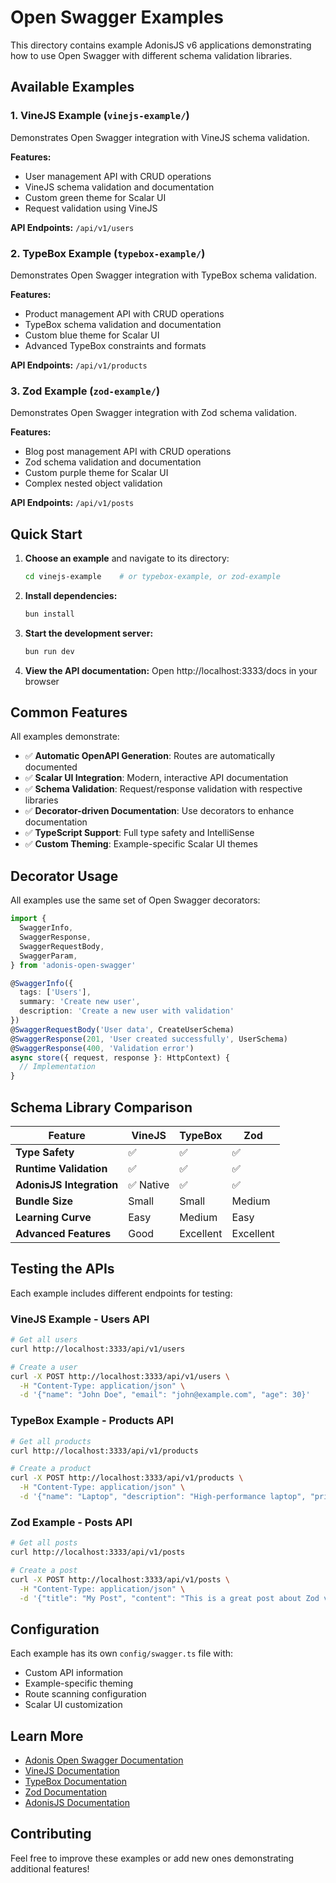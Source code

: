 # Open Swagger Examples

This directory contains example AdonisJS v6 applications demonstrating how to use Open Swagger with different schema validation libraries.

## Available Examples

### 1. VineJS Example (`vinejs-example/`)

Demonstrates Open Swagger integration with VineJS schema validation.

**Features:**

- User management API with CRUD operations
- VineJS schema validation and documentation
- Custom green theme for Scalar UI
- Request validation using VineJS

**API Endpoints:** `/api/v1/users`

### 2. TypeBox Example (`typebox-example/`)

Demonstrates Open Swagger integration with TypeBox schema validation.

**Features:**

- Product management API with CRUD operations
- TypeBox schema validation and documentation
- Custom blue theme for Scalar UI
- Advanced TypeBox constraints and formats

**API Endpoints:** `/api/v1/products`

### 3. Zod Example (`zod-example/`)

Demonstrates Open Swagger integration with Zod schema validation.

**Features:**

- Blog post management API with CRUD operations
- Zod schema validation and documentation
- Custom purple theme for Scalar UI
- Complex nested object validation

**API Endpoints:** `/api/v1/posts`

## Quick Start

1. **Choose an example** and navigate to its directory:

   ```bash
   cd vinejs-example    # or typebox-example, or zod-example
   ```

2. **Install dependencies:**

   ```bash
   bun install
   ```

3. **Start the development server:**

   ```bash
   bun run dev
   ```

4. **View the API documentation:**
   Open http://localhost:3333/docs in your browser

## Common Features

All examples demonstrate:

- ✅ **Automatic OpenAPI Generation**: Routes are automatically documented
- ✅ **Scalar UI Integration**: Modern, interactive API documentation
- ✅ **Schema Validation**: Request/response validation with respective libraries
- ✅ **Decorator-driven Documentation**: Use decorators to enhance documentation
- ✅ **TypeScript Support**: Full type safety and IntelliSense
- ✅ **Custom Theming**: Example-specific Scalar UI themes

## Decorator Usage

All examples use the same set of Open Swagger decorators:

```typescript
import {
  SwaggerInfo,
  SwaggerResponse,
  SwaggerRequestBody,
  SwaggerParam,
} from 'adonis-open-swagger'

@SwaggerInfo({
  tags: ['Users'],
  summary: 'Create new user',
  description: 'Create a new user with validation'
})
@SwaggerRequestBody('User data', CreateUserSchema)
@SwaggerResponse(201, 'User created successfully', UserSchema)
@SwaggerResponse(400, 'Validation error')
async store({ request, response }: HttpContext) {
  // Implementation
}
```

## Schema Library Comparison

| Feature                  | VineJS    | TypeBox   | Zod       |
| ------------------------ | --------- | --------- | --------- |
| **Type Safety**          | ✅        | ✅        | ✅        |
| **Runtime Validation**   | ✅        | ✅        | ✅        |
| **AdonisJS Integration** | ✅ Native | ✅        | ✅        |
| **Bundle Size**          | Small     | Small     | Medium    |
| **Learning Curve**       | Easy      | Medium    | Easy      |
| **Advanced Features**    | Good      | Excellent | Excellent |

## Testing the APIs

Each example includes different endpoints for testing:

### VineJS Example - Users API

```bash
# Get all users
curl http://localhost:3333/api/v1/users

# Create a user
curl -X POST http://localhost:3333/api/v1/users \
  -H "Content-Type: application/json" \
  -d '{"name": "John Doe", "email": "john@example.com", "age": 30}'
```

### TypeBox Example - Products API

```bash
# Get all products
curl http://localhost:3333/api/v1/products

# Create a product
curl -X POST http://localhost:3333/api/v1/products \
  -H "Content-Type: application/json" \
  -d '{"name": "Laptop", "description": "High-performance laptop", "price": 1299.99, "categoryId": 1}'
```

### Zod Example - Posts API

```bash
# Get all posts
curl http://localhost:3333/api/v1/posts

# Create a post
curl -X POST http://localhost:3333/api/v1/posts \
  -H "Content-Type: application/json" \
  -d '{"title": "My Post", "content": "This is a great post about Zod validation", "authorId": 1}'
```

## Configuration

Each example has its own `config/swagger.ts` file with:

- Custom API information
- Example-specific theming
- Route scanning configuration
- Scalar UI customization

## Learn More

- [Adonis Open Swagger Documentation](https://github.com/devoresyah/adonis-open-swagger)
- [VineJS Documentation](https://vinejs.dev/)
- [TypeBox Documentation](https://github.com/sinclairzx81/typebox)
- [Zod Documentation](https://zod.dev/)
- [AdonisJS Documentation](https://adonisjs.com/)

## Contributing

Feel free to improve these examples or add new ones demonstrating additional features!
